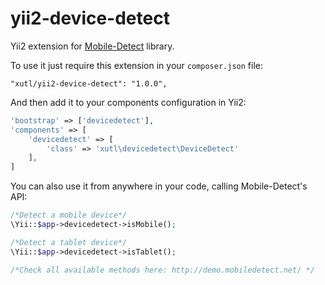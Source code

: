 # yii2-device-detect

Yii2 extension for [Mobile-Detect](https://github.com/serbanghita/Mobile-Detect) library.

To use it just require this extension in your `composer.json` file:

~~~
"xutl/yii2-device-detect": "1.0.0",
~~~

And then add it to your components configuration in Yii2:

~~~php
'bootstrap' => ['devicedetect'],
'components' => [
    'devicedetect' => [
        'class' => 'xutl\devicedetect\DeviceDetect'
    ],
]
~~~

You can also use it from anywhere in your code, calling Mobile-Detect's API:

~~~php
/*Detect a mobile device*/
\Yii::$app->devicedetect->isMobile();

/*Detect a tablet device*/
\Yii::$app->devicedetect->isTablet();

/*Check all available methods here: http://demo.mobiledetect.net/ */
~~~